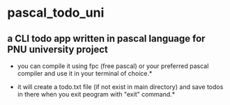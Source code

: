 # pascal_todo_uni
## a CLI todo app written in pascal language for PNU university project
* you can compile it using fpc (free pascal) or your preferred pascal compiler and use it in your terminal of choice.*

* it will create a todo.txt file (if not exist in main directory) and save todos in there when you exit peogram with "exit" command.*